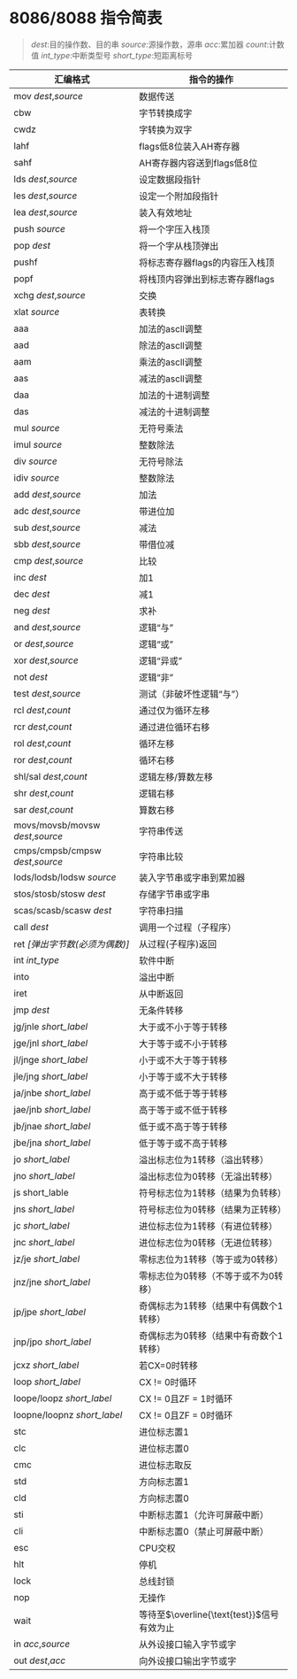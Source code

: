 # 8086/8088 指令简表

>   *dest*:目的操作数、目的串
>   *source*:源操作数，源串
>   *acc*:累加器
>   *count*:计数值
>   *int_type*:中断类型号
>   *short_type*:短距离标号

| 汇编格式                         | 指令的操作                                 |
| -------------------------------- | ------------------------------------------ |
| mov *dest*,*source*              | 数据传送                                   |
| cbw                              | 字节转换成字                               |
| cwdz                             | 字转换为双字                               |
| lahf                             | flags低8位装入AH寄存器                     |
| sahf                             | AH寄存器内容送到flags低8位                 |
| lds *dest*,*source*              | 设定数据段指针                             |
| les *dest*,*source*              | 设定一个附加段指针                         |
| lea *dest*,*source*              | 装入有效地址                               |
| push *source*                    | 将一个字压入栈顶                           |
| pop *dest*                       | 将一个字从栈顶弹出                         |
| pushf                            | 将标志寄存器flags的内容压入栈顶            |
| popf                             | 将栈顶内容弹出到标志寄存器flags            |
| xchg *dest*,*source*             | 交换                                       |
| xlat *source*                    | 表转换                                     |
| aaa                              | 加法的ascll调整                            |
| aad                              | 除法的ascll调整                            |
| aam                              | 乘法的ascll调整                            |
| aas                              | 减法的ascll调整                            |
| daa                              | 加法的十进制调整                           |
| das                              | 减法的十进制调整                           |
| mul *source*                     | 无符号乘法                                 |
| imul *source*                    | 整数除法                                   |
| div *source*                     | 无符号除法                                 |
| idiv *source*                    | 整数除法                                   |
| add *dest*,*source*              | 加法                                       |
| adc *dest*,*source*              | 带进位加                                   |
| sub *dest*,*source*              | 减法                                       |
| sbb *dest*,*source*              | 带借位减                                   |
| cmp *dest*,*source*              | 比较                                       |
| inc *dest*                       | 加1                                        |
| dec *dest*                       | 减1                                        |
| neg *dest*                       | 求补                                       |
| and *dest*,*source*              | 逻辑“与”                                   |
| or *dest*,*source*               | 逻辑“或”                                   |
| xor *dest*,*source*              | 逻辑“异或”                                 |
| not *dest*                       | 逻辑“非”                                   |
| test *dest*,*source*             | 测试（非破坏性逻辑“与”）                   |
| rcl *dest*,*count*                 | 通过仅为循环左移                           |
| rcr *dest*,*count*                 | 通过进位循环右移                           |
| rol *dest*,*count*                 | 循环左移                                   |
| ror *dest*,*count*                 | 循环右移                                   |
| shl/sal *dest*,*count*             | 逻辑左移/算数左移                          |
| shr *dest*,*count*                 | 逻辑右移                                   |
| sar *dest*,*count*                 | 算数右移                                   |
| movs/movsb/movsw *dest*,*source* | 字符串传送                                 |
| cmps/cmpsb/cmpsw *dest*,*source* | 字符串比较                                 |
| lods/lodsb/lodsw *source*        | 装入字节串或字串到累加器                   |
| stos/stosb/stosw *dest*          | 存储字节串或字串                           |
| scas/scasb/scasw *dest*          | 字符串扫描                                 |
| call *dest*                      | 调用一个过程（子程序）                     |
| ret  *[弹出字节数(必须为偶数)]* | 从过程(子程序)返回                         |
| int *int_type*                   | 软件中断                                   |
| into                             | 溢出中断                                   |
| iret                             | 从中断返回                                 |
| jmp *dest*                       | 无条件转移                                 |
| jg/jnle *short_label*            | 大于或不小于等于转移                       |
| jge/jnl *short_label*            | 大于等于或不小于转移                       |
| jl/jnge *short_label*            | 小于或不大于等于转移                       |
| jle/jng *short_label*            | 小于等于或不大于转移                       |
| ja/jnbe *short_label*            | 高于或不低于等于转移                       |
| jae/jnb *short_label*            | 高于等于或不低于转移                       |
| jb/jnae *short_label*            | 低于或不高于等于转移                       |
| jbe/jna *short_label*            | 低于等于或不高于转移                       |
| jo *short_label*                 | 溢出标志位为1转移（溢出转移）              |
| jno *short_label*                | 溢出标志位为0转移（无溢出转移）            |
| js short_lable                   | 符号标志位为1转移（结果为负转移）          |
| jns *short_label*                | 符号标志位为0转移（结果为正转移）          |
| jc *short_label*                 | 进位标志位为1转移（有进位转移）            |
| jnc *short_label*                | 进位标志位为0转移（无进位转移）            |
| jz/je *short_label*              | 零标志位为1转移（等于或为0转移）           |
| jnz/jne *short_label*            | 零标志位为0转移（不等于或不为0转移）       |
| jp/jpe *short_label*             | 奇偶标志为1转移（结果中有偶数个1转移）     |
| jnp/jpo *short_label*            | 奇偶标志为0转移（结果中有奇数个1转移）     |
| jcxz *short_label*               | 若CX=0时转移                               |
| loop *short_label*               | CX != 0时循环                              |
| loope/loopz *short_label*        | CX != 0且ZF = 1时循环                      |
| loopne/loopnz *short_label*      | CX != 0且ZF = 0时循环                      |
| stc                              | 进位标志置1                                |
| clc                              | 进位标志置0                                |
| cmc                              | 进位标志取反                               |
| std                              | 方向标志置1                                |
| cld                              | 方向标志置0                                |
| sti                              | 中断标志置1（允许可屏蔽中断）              |
| cli                              | 中断标志置0（禁止可屏蔽中断）              |
| esc                              | CPU交权                                    |
| hlt                              | 停机                                       |
| lock                             | 总线封锁                                   |
| nop                              | 无操作                                     |
| wait                             | 等待至$\overline{\text{test}}$信号有效为止 |
| in *acc*,*source*                  | 从外设接口输入字节或字                     |
| out *dest*,*acc*                | 向外设接口输出字节或字                     |

